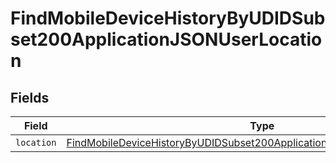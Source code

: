 # FindMobileDeviceHistoryByUDIDSubset200ApplicationJSONUserLocation


## Fields

| Field                                                                                                                                                                             | Type                                                                                                                                                                              | Required                                                                                                                                                                          | Description                                                                                                                                                                       |
| --------------------------------------------------------------------------------------------------------------------------------------------------------------------------------- | --------------------------------------------------------------------------------------------------------------------------------------------------------------------------------- | --------------------------------------------------------------------------------------------------------------------------------------------------------------------------------- | --------------------------------------------------------------------------------------------------------------------------------------------------------------------------------- |
| `location`                                                                                                                                                                        | [FindMobileDeviceHistoryByUDIDSubset200ApplicationJSONUserLocationLocation](../../models/operations/findmobiledevicehistorybyudidsubset200applicationjsonuserlocationlocation.md) | :heavy_minus_sign:                                                                                                                                                                | N/A                                                                                                                                                                               |
